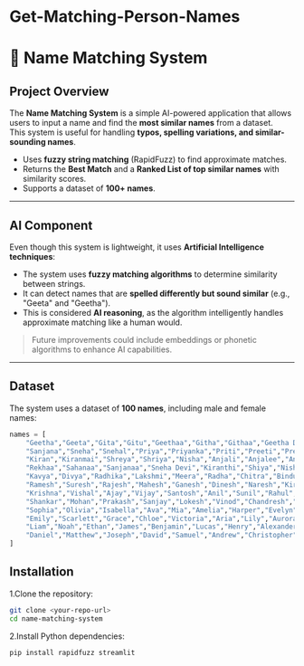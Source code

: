 # Get-Matching-Person-Names

# 🔎 Name Matching System

## Project Overview
The **Name Matching System** is a simple AI-powered application that allows users to input a name and find the **most similar names** from a dataset.  
This system is useful for handling **typos, spelling variations, and similar-sounding names**.  

- Uses **fuzzy string matching** (RapidFuzz) to find approximate matches.  
- Returns the **Best Match** and a **Ranked List of top similar names** with similarity scores.  
- Supports a dataset of **100+ names**.

---

## AI Component
Even though this system is lightweight, it uses **Artificial Intelligence techniques**:

- The system uses **fuzzy matching algorithms** to determine similarity between strings.
- It can detect names that are **spelled differently but sound similar** (e.g., "Geeta" and "Geetha").  
- This is considered **AI reasoning**, as the algorithm intelligently handles approximate matching like a human would.

> Future improvements could include embeddings or phonetic algorithms to enhance AI capabilities.

---

## Dataset
The system uses a dataset of **100 names**, including male and female names:

```python
names = [
    "Geetha","Geeta","Gita","Gitu","Geethaa","Githa","Githaa","Geetha Devi","Sahana","Sahani",
    "Sanjana","Sneha","Snehal","Priya","Priyanka","Priti","Preeti","Preethi","Rekha","Reka",
    "Kiran","Kiranmai","Shreya","Shriya","Nisha","Anjali","Anjalee","Anjali Devi","Shyla","Nisha Devi",
    "Rekhaa","Sahanaa","Sanjanaa","Sneha Devi","Kiranthi","Shiya","Nishaaya","Aishwarya","Deepika","Madhuri",
    "Kavya","Divya","Radhika","Lakshmi","Meera","Radha","Chitra","Bindu","Seema","Pallavi",
    "Ramesh","Suresh","Rajesh","Mahesh","Ganesh","Dinesh","Naresh","Kiran Kumar","Ravi","Arjun",
    "Krishna","Vishal","Ajay","Vijay","Santosh","Anil","Sunil","Rahul","Amit","Ashok",
    "Shankar","Mohan","Prakash","Sanjay","Lokesh","Vinod","Chandresh","Harish","Naveen","Karthik",
    "Sophia","Olivia","Isabella","Ava","Mia","Amelia","Harper","Evelyn","Abigail","Ella",
    "Emily","Scarlett","Grace","Chloe","Victoria","Aria","Lily","Aurora","Zoe","Hannah",
    "Liam","Noah","Ethan","James","Benjamin","Lucas","Henry","Alexander","William","Michael",
    "Daniel","Matthew","Joseph","David","Samuel","Andrew","Christopher","Nathan","Jack","Leo"
]
```

## Installation

1.Clone the repository:
```bash
git clone <your-repo-url>
cd name-matching-system
```

2.Install Python dependencies:
```bash
pip install rapidfuzz streamlit
```
